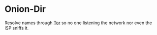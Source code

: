 Onion-Dir
=========

Resolve names through [Tor]("https://www.torproject.org/") so no one listening
the network nor even the ISP sniffs it.
